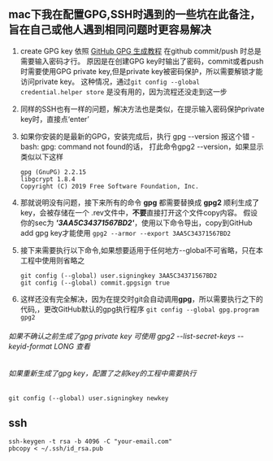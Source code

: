 ## mac下我在配置GPG,SSH时遇到的一些坑在此备注，旨在自己或他人遇到相同问题时更容易解决
1. create GPG key 依照 [GitHub GPG 生成教程](https://help.github.com/en/articles/generating-a-new-gpg-key)
在github commit/push 时总是需要输入密码才行。
原因是在创建GPG key时输出了密码，commit或者push时需要使用GPG private key,但是private key被密码保护，所以需要解锁才能访问private key。
这种情况，通过`git config --global credential.helper store` 是没有用的，因为流程还没走到这一步

2. 同样的SSH也有一样的问题，解决方法也是类似，在提示输入密码保护private key时，直接点‘enter’
3. 如果你安装的是最新的GPG，安装完成后，执行 gpg --version 报这个错 -bash: gpg: command not found的话， 打此命令gpg2 --version，如果显示类似以下这样
    ```
    gpg (GnuPG) 2.2.15   
    libgcrypt 1.8.4  
    Copyright (C) 2019 Free Software Foundation, Inc.
    ```
4. 那就说明没有问题，接下来所有的命令 **gpg** 都需要替换成 **gpg2**
顺利生成了key，会被存储在一个 .rev文件中，**不要**直接打开这个文件copy内容。
假设你的sec为 ***'3AA5C34371567BD2'***，使用以下命令导出，copy到GitHub add gpg key才能使用
    ```gpg2 --armor --export 3AA5C34371567BD2```

5. 接下来需要执行以下命令,如果想要适用于任何地方--global不可省略，只在本工程中使用则省略之
    ```
    git config (--global) user.signingkey 3AA5C34371567BD2
    git config (--global) commit.gpgsign true
    ```
6. 这样还没有完全解决，因为在提交时git会自动调用**gpg**，所以需要执行之下的代码,，更改GitHub默认的gpg执行程序
  `git config --global gpg.program gpg2`

###### 如果不确认之前生成了gpg private key 可使用 gpg2 --list-secret-keys --keyid-format LONG 查看
###### 如果重新生成了gpg key，配置了之前key的工程中需要执行
`git config (--global) user.signingkey newkey`

## ssh 
```
ssh-keygen -t rsa -b 4096 -C "your-email.com"
pbcopy < ~/.ssh/id_rsa.pub
```
